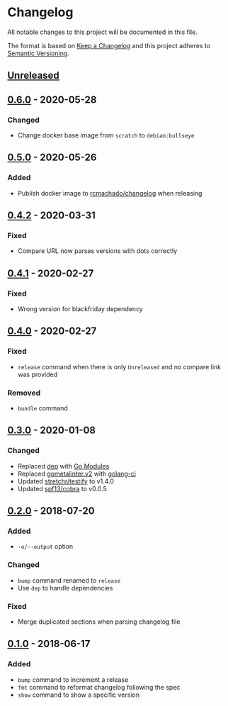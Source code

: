 # Changelog

All notable changes to this project will be documented in this file.

The format is based on [Keep a Changelog](http://keepachangelog.com/en/1.0.0/)
and this project adheres to [Semantic Versioning](http://semver.org/spec/v2.0.0.html).

## [Unreleased]

## [0.6.0] - 2020-05-28
### Changed
- Change docker base image from `scratch` to `debian:bullseye`

## [0.5.0] - 2020-05-26
### Added
- Publish docker image to [rcmachado/changelog](https://hub.docker.com/r/rcmachado/changelog) when releasing

## [0.4.2] - 2020-03-31
### Fixed
- Compare URL now parses versions with dots correctly

## [0.4.1] - 2020-02-27
### Fixed
- Wrong version for blackfriday dependency

## [0.4.0] - 2020-02-27
### Fixed
- `release` command when there is only `Unreleased` and no compare link was provided

### Removed
- `bundle` command

## [0.3.0] - 2020-01-08
### Changed
- Replaced [dep](https://github.com/golang/dep) with [Go Modules](https://blog.golang.org/using-go-modules)
- Replaced [gometalinter.v2](https://github.com/alecthomas/gometalinter) with [golang-ci](https://github.com/golangci/golangci-lint)
- Updated [stretchr/testify](github.com/stretchr/testify) to v1.4.0
- Updated [spf13/cobra](github.com/spf13/cobra) to v0.0.5

## [0.2.0] - 2018-07-20
### Added
- `-o/--output` option

### Changed
- `bump` command renamed to `release`
- Use `dep` to handle dependencies

### Fixed
- Merge duplicated sections when parsing changelog file

## [0.1.0] - 2018-06-17
### Added
- `bump` command to increment a release
- `fmt` command to reformat changelog following the spec
- `show` command to show a specific version

[Unreleased]: https://github.com/rcmachado/changelog/compare/0.6.0...HEAD
[0.6.0]: https://github.com/rcmachado/changelog/compare/0.5.0...0.6.0
[0.5.0]: https://github.com/rcmachado/changelog/compare/0.4.2...0.5.0
[0.4.2]: https://github.com/rcmachado/changelog/compare/0.4.1...0.4.2
[0.4.1]: https://github.com/rcmachado/changelog/compare/0.4.0...0.4.1
[0.4.0]: https://github.com/rcmachado/changelog/compare/0.3.0...0.4.0
[0.3.0]: https://github.com/rcmachado/changelog/compare/0.2.0...0.3.0
[0.2.0]: https://github.com/rcmachado/changelog/compare/0.1.0...0.2.0
[0.1.0]: https://github.com/rcmachado/changelog/compare/ae761ff...0.1.0
